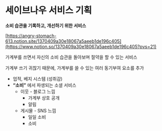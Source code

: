 # 세이브나우 서비스 기획

**소비 습관을 기록하고, 개선하기 위한 서비스**

[https://angry-stomach-613.notion.site/1370409a30e18067a5aeeb1de196c405](https://www.notion.so/1370409a30e18067a5aeeb1de196c405?pvs=21)

가계부를 쓰면서 자신의 소비 습관을 돌아보며 절약을 할 수 있는 서비스

가계부 쓰기 귀찮기 때문에, 가계부를 쓸 수 있는 여러 동기부여 요소를 추가

- 업적, 베지 시스템 (성취감)
- **“소비”** 에서 파생되는 소셜 서비스
    - 이웃 - 블로그 느낌
        - 가계부 상호 공개
        - 알림
    - 게시물 - SNS 느낌
        - 일일 소비
        - 소비
